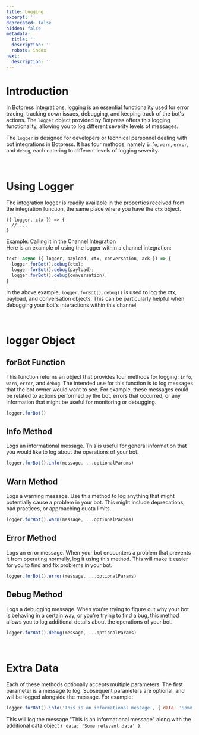 ```yaml
---
title: Logging
excerpt: ''
deprecated: false
hidden: false
metadata:
  title: ''
  description: ''
  robots: index
next:
  description: ''
---
```

# Introduction

In Botpress Integrations, logging is an essential functionality used for error tracing, tracking down issues, debugging, and keeping track of the bot's actions. The `logger` object provided by Botpress offers this logging functionality, allowing you to log different severity levels of messages.

The `logger` is designed for developers or technical personnel dealing with bot integrations in Botpress. It has four methods, namely `info`, `warn`, `error`, and `debug`, each catering to different levels of logging severity.

<br />

# Using Logger

The integration logger is readily available in the properties received from the integration function, the same place where you have the `ctx` object.

```text
({ logger, ctx }) => {
  // ...
}
```

Example: Calling it in the Channel Integration\
Here is an example of using the logger within a channel integration:

```javascript
text: async ({ logger, payload, ctx, conversation, ack }) => {
  logger.forBot().debug(ctx);
  logger.forBot().debug(payload);
  logger.forBot().debug(conversation);
}
```

In the above example, `logger.forBot().debug()` is used to log the ctx, payload, and conversation objects. This can be particularly helpful when debugging your bot's interactions within this channel.

<br />

# logger Object

## forBot Function

This function returns an object that provides four methods for logging: `info`, `warn`, `error`, and `debug`. The intended use for this function is to log messages that the bot owner would want to see. For example, these messages could be related to actions performed by the bot, errors that occurred, or any information that might be useful for monitoring or debugging.

```javascript
logger.forBot()
```

## Info Method

Logs an informational message. This is useful for general information that you would like to log about the operations of your bot.

```javascript
logger.forBot().info(message, ...optionalParams)
```

## Warn Method

Logs a warning message. Use this method to log anything that might potentially cause a problem in your bot. This might include deprecations, bad practices, or approaching quota limits.

```javascript
logger.forBot().warn(message, ...optionalParams)
```

## Error Method

Logs an error message. When your bot encounters a problem that prevents it from operating normally, log it using this method. This will make it easier for you to find and fix problems in your bot.

```javascript
logger.forBot().error(message, ...optionalParams)
```

## Debug Method

Logs a debugging message. When you're trying to figure out why your bot is behaving in a certain way, or you're trying to find a bug, this method allows you to log additional details about the operations of your bot.

```javascript
logger.forBot().debug(message, ...optionalParams)
```

<br />

# Extra Data

Each of these methods optionally accepts multiple parameters. The first parameter is a message to log. Subsequent parameters are optional, and will be logged alongside the message. For example:

```javascript
logger.forBot().info('This is an informational message', { data: 'Some relevant data' })
```

This will log the message "This is an informational message" along with the additional data object `{ data: 'Some relevant data' }`.
